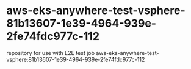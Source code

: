 # aws-eks-anywhere-test-vsphere-81b13607-1e39-4964-939e-2fe74fdc977c-112
repository for use with E2E test job aws-eks-anywhere-test-vsphere:81b13607-1e39-4964-939e-2fe74fdc977c-112
